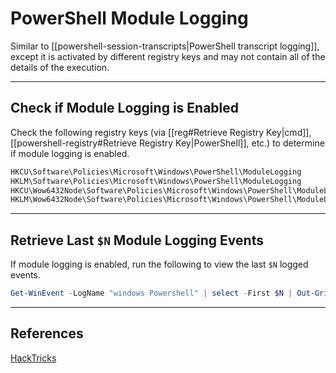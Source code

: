 # PowerShell Module Logging

Similar to [[powershell-session-transcripts|PowerShell transcript logging]], except it is activated by different registry keys and may not contain all of the details of the execution.

---

## Check if Module Logging is Enabled

Check the following registry keys (via [[reg#Retrieve Registry Key|cmd]], [[powershell-registry#Retrieve Registry Key|PowerShell]], etc.) to determine if module logging is enabled.

```txt
HKCU\Software\Policies\Microsoft\Windows\PowerShell\ModuleLogging
HKLM\Software\Policies\Microsoft\Windows\PowerShell\ModuleLogging
HKCU\Wow6432Node\Software\Policies\Microsoft\Windows\PowerShell\ModuleLogging
HKLM\Wow6432Node\Software\Policies\Microsoft\Windows\PowerShell\ModuleLogging
```

---

## Retrieve Last `$N` Module Logging Events

If module logging is enabled, run the following to view the last `$N` logged events.

```powershell
Get-WinEvent -LogName "windows Powershell" | select -First $N | Out-GridView
```

---

## References

[HackTricks](https://book.hacktricks.xyz/windows/windows-local-privilege-escalation)
